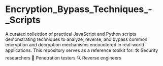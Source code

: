 # Encryption_Bypass_Techniques_-_Scripts
A curated collection of practical JavaScript and Python scripts demonstrating techniques to analyze, reverse, and bypass common encryption and decryption mechanisms encountered in real-world applications.  This repository serves as a reference toolkit for:  🛠 Security researchers  🧪 Penetration testers  🔍 Reverse engineers
